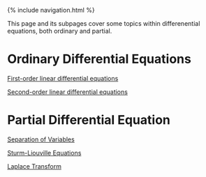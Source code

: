 {% include navigation.html %}

This page and its subpages cover some topics within differenential equations, both ordinary and partial. 

# Ordinary Differential Equations

[First-order linear differential equations](https://rprador.github.io/rprador/differential_eqns/first-order-odes)

[Second-order linear differential equations](https://rprador.github.io/rprador/differential_eqns/second-order-odes)

# Partial Differential Equation

[Separation of Variables](https://rprador.github.io/rprador/differential_eqns/separation_variables)

[Sturm-Liouville Equations](https://rprador.github.io/rprador/differential_eqns/sturm-liouville)

[Laplace Transform](https://rprador.github.io/rprador/differential_eqns/laplace_transform_pde)

